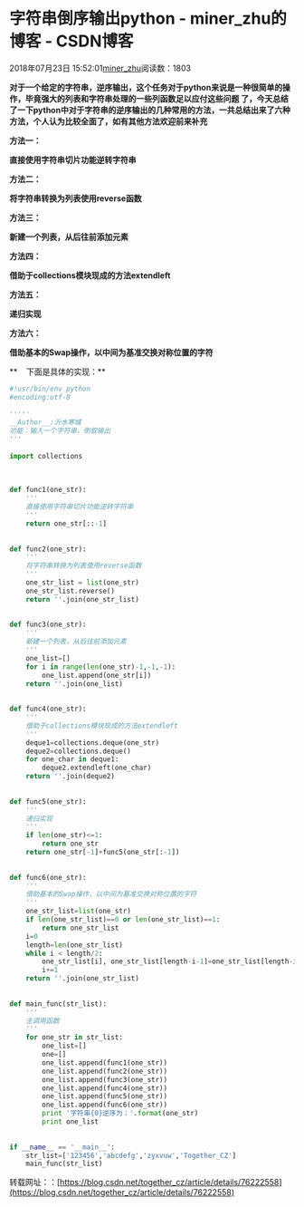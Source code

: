 # 字符串倒序输出python - miner_zhu的博客 - CSDN博客





2018年07月23日 15:52:01[miner_zhu](https://me.csdn.net/miner_zhu)阅读数：1803








**对于一个给定的字符串，逆序输出，这个任务对于python来说是一种很简单的操作，毕竟强大的列表和字符串处理的一些列函数足以应付这些问题 了，今天总结了一下python中对于字符串的逆序输出的几种常用的方法，一共总结出来了六种方法，个人认为比较全面了，如有其他方法欢迎前来补充**

**方法一：**

**直接使用字符串切片功能逆转字符串**

**方法二：**

**将字符串转换为列表使用reverse函数**

**方法三：**

**新建一个列表，从后往前添加元素**

**方法四：**

**借助于collections模块现成的方法extendleft**

**方法五：**

**递归实现**

**方法六：**

**借助基本的Swap操作，以中间为基准交换对称位置的字符**

**    下面是具体的实现：**

```python
#!usr/bin/env python  
#encoding:utf-8  
  
''''' 
__Author__:沂水寒城 
功能：输入一个字符串，倒叙输出
''' 
 
import collections
 
 
 
def func1(one_str):
    '''
    直接使用字符串切片功能逆转字符串
    '''
    return one_str[::-1]
 
 
def func2(one_str):
    '''
    将字符串转换为列表使用reverse函数
    '''
    one_str_list = list(one_str)
    one_str_list.reverse()
    return ''.join(one_str_list)
 
 
def func3(one_str):
    '''
    新建一个列表，从后往前添加元素
    '''
    one_list=[]
    for i in range(len(one_str)-1,-1,-1):
        one_list.append(one_str[i])
    return ''.join(one_list)
 
 
def func4(one_str):
    '''
    借助于collections模块现成的方法extendleft
    '''
    deque1=collections.deque(one_str)
    deque2=collections.deque()
    for one_char in deque1:
        deque2.extendleft(one_char)
    return ''.join(deque2)
 
 
def func5(one_str):
    '''
    递归实现
    '''
    if len(one_str)<=1:
        return one_str 
    return one_str[-1]+func5(one_str[:-1])
 
 
def func6(one_str):
    '''
    借助基本的Swap操作，以中间为基准交换对称位置的字符
    '''
    one_str_list=list(one_str)
    if len(one_str_list)==0 or len(one_str_list)==1:
        return one_str_list
    i=0
    length=len(one_str_list)
    while i < length/2:
        one_str_list[i], one_str_list[length-i-1]=one_str_list[length-i-1], one_str_list[i]
        i+=1
    return ''.join(one_str_list)
 
 
def main_func(str_list):
    '''
    主调用函数
    '''
    for one_str in str_list:
        one_list=[]
        one=[]
        one_list.append(func1(one_str))
        one_list.append(func2(one_str))
        one_list.append(func3(one_str))
        one_list.append(func4(one_str))
        one_list.append(func5(one_str))
        one_list.append(func6(one_str))
        print '字符串{0}逆序为：'.format(one_str)
        print one_list
 
 
if __name__ == '__main__':
    str_list=['123456','abcdefg','zyxvuw','Together_CZ']
    main_func(str_list)
```



转载网址：：[https://blog.csdn.net/together_cz/article/details/76222558](https://blog.csdn.net/together_cz/article/details/76222558)



